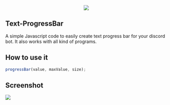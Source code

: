 <p align="center">
  <img src="https://img.uxfree.com/wp-content/uploads/2018/04/pixel-loading-bar.jpg">
</p>

## Text-ProgressBar
A simple Javascript code to easily create text progress bar for your discord bot.
It also works with all kind of programs.

## How to use it

```javascript
progressBar(value, maxValue, size);
```

## Screenshot
![](https://i.imgur.com/AOCcEVW.png)
